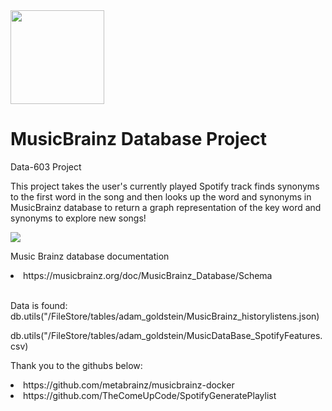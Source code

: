 <img src="Images/UMBC_Graduate_School.jpg" width="150"> 

# MusicBrainz Database Project
Data-603 Project

This project takes the user's currently played Spotify track finds synonyms to the first word in the song and then looks up the word and synonyms in MusicBrainz database to return a graph representation of the key word and synonyms to explore new songs!

<img src="Images/Spotify Explore Music through Song Names">

Music Brainz database documentation
<li> https://musicbrainz.org/doc/MusicBrainz_Database/Schema</li>
<br>

Data is found:
db.utils("/FileStore/tables/adam_goldstein/MusicBrainz_historylistens.json)

db.utils("/FileStore/tables/adam_goldstein/MusicDataBase_SpotifyFeatures.csv)

Thank you to the githubs below:
<li>https://github.com/metabrainz/musicbrainz-docker</li>

<li>https://github.com/TheComeUpCode/SpotifyGeneratePlaylist</li>




